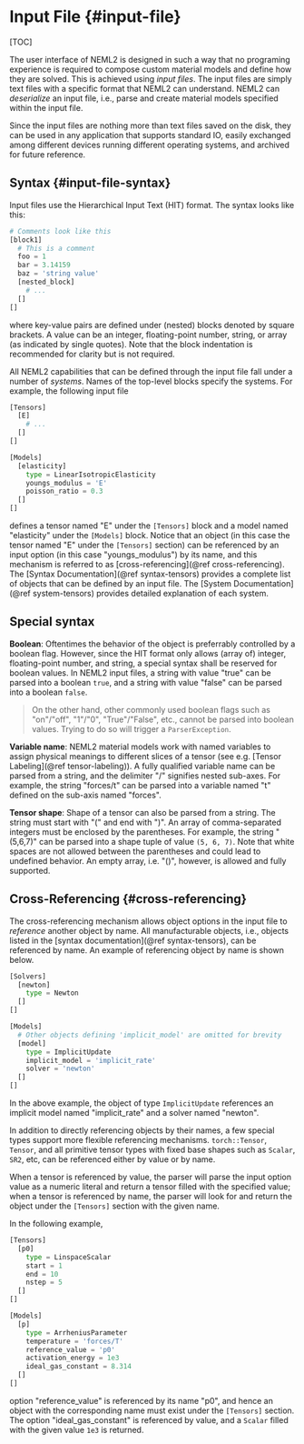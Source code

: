 # Input File {#input-file}

[TOC]

The user interface of NEML2 is designed in such a way that no programing experience is required to compose custom material models and define how they are solved. This is achieved using _input files_. The input files are simply text files with a specific format that NEML2 can understand. NEML2 can _deserialize_ an input file, i.e., parse and create material models specified within the input file.

Since the input files are nothing more than text files saved on the disk, they can be used in any application that supports standard IO, easily exchanged among different devices running different operating systems, and archived for future reference.

## Syntax {#input-file-syntax}

Input files use the Hierarchical Input Text (HIT) format. The syntax looks like this:
```python
# Comments look like this
[block1]
  # This is a comment
  foo = 1
  bar = 3.14159
  baz = 'string value'
  [nested_block]
    # ...
  []
[]
```
where key-value pairs are defined under (nested) blocks denoted by square brackets. A value can be an integer, floating-point number, string, or array (as indicated by single quotes). Note that the block indentation is recommended for clarity but is not required.

All NEML2 capabilities that can be defined through the input file fall under a number of _systems_. Names of the top-level blocks specify the systems. For example, the following input file
```python
[Tensors]
  [E]
    # ...
  []
[]

[Models]
  [elasticity]
    type = LinearIsotropicElasticity
    youngs_modulus = 'E'
    poisson_ratio = 0.3
  []
[]
```
defines a tensor named "E" under the `[Tensors]` block and a model named "elasticity" under the `[Models]` block. Notice that an object (in this case the tensor named "E" under the `[Tensors]` section) can be referenced by an input option (in this case "youngs_modulus") by its name, and this mechanism is referred to as [cross-referencing](@ref cross-referencing). The [Syntax Documentation](@ref syntax-tensors) provides a complete list of objects that can be defined by an input file. The [System Documentation](@ref system-tensors) provides detailed explanation of each system.

## Special syntax

**Boolean**: Oftentimes the behavior of the object is preferrably controlled by a boolean flag. However, since the HIT format only allows (array of) integer, floating-point number, and string, a special syntax shall be reserved for boolean values. In NEML2 input files, a string with value "true" can be parsed into a boolean `true`, and a string with value "false" can be parsed into a boolean `false`.

> On the other hand, other commonly used boolean flags such as "on"/"off", "1"/"0", "True"/"False", etc., cannot be parsed into boolean values. Trying to do so will trigger a `ParserException`.

**Variable name**: NEML2 material models work with named variables to assign physical meanings to different slices of a tensor (see e.g. [Tensor Labeling](@ref tensor-labeling)). A fully qualified variable name can be parsed from a string, and the delimiter "/" signifies nested sub-axes. For example, the string "forces/t" can be parsed into a variable named "t" defined on the sub-axis named "forces".

**Tensor shape**: Shape of a tensor can also be parsed from a string. The string must start with "(" and end with ")". An array of comma-separated integers must be enclosed by the parentheses. For example, the string "(5,6,7)" can be parsed into a shape tuple of value `(5, 6, 7)`. Note that white spaces are not allowed between the parentheses and could lead to undefined behavior. An empty array, i.e. "()", however, is allowed and fully supported.

## Cross-Referencing {#cross-referencing}

The cross-referencing mechanism allows object options in the input file to _reference_ another object by name. All manufacturable objects, i.e., objects listed in the [syntax documentation](@ref syntax-tensors), can be referenced by name. An example of referencing object by name is shown below.
```python
[Solvers]
  [newton]
    type = Newton
  []
[]

[Models]
  # Other objects defining 'implicit_model' are omitted for brevity
  [model]
    type = ImplicitUpdate
    implicit_model = 'implicit_rate'
    solver = 'newton'
  []
[]
```
In the above example, the object of type `ImplicitUpdate` references an implicit model named "implicit_rate" and a solver named "newton".

In addition to directly referencing objects by their names, a few special types support more flexible referencing mechanisms. `torch::Tensor`, `Tensor`, and all primitive tensor types with fixed base shapes such as `Scalar`, `SR2`, etc, can be referenced either by value or by name.

When a tensor is referenced by value, the parser will parse the input option value as a numeric literal and return a tensor filled with the specified value; when a tensor is referenced by name, the parser will look for and return the object under the `[Tensors]` section with the given name.

In the following example,
```python
[Tensors]
  [p0]
    type = LinspaceScalar
    start = 1
    end = 10
    nstep = 5
  []
[]

[Models]
  [p]
    type = ArrheniusParameter
    temperature = 'forces/T'
    reference_value = 'p0'
    activation_energy = 1e3
    ideal_gas_constant = 8.314
  []
[]
```
option "reference_value" is referenced by its name "p0", and hence an object with the corresponding name must exist under the `[Tensors]` section. The option "ideal_gas_constant" is referenced by value, and a `Scalar` filled with the given value `1e3` is returned.
